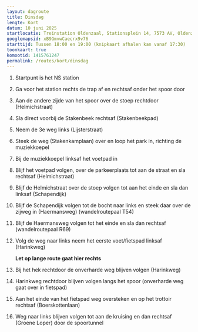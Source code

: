 ```yaml
---
layout: dagroute
title: Dinsdag
lengte: Kort
datum: 10 juni 2025
startlocatie: Treinstation Oldenzaal, Stationsplein 14, 7573 AV, Oldenzaal
googlemapsid: xB9GmvwCaecrx9v76
starttijd: Tussen 18:00 en 19:00 (knipkaart afhalen kan vanaf 17:30)
toonkaart: true
komootid: 1415761247
permalink: /routes/kort/dinsdag
---
```


1. Startpunt is het NS station  
2. Ga voor het station rechts de trap af en rechtsaf onder het spoor door  
3. Aan de andere zijde van het spoor over de stoep rechtdoor (Helmichstraat)  
4. Sla direct voorbij de Stakenbeek rechtsaf (Stakenbeekpad)  
5. Neem de 3e weg links (Lijsterstraat)  
6. Steek de weg (Stakenkamplaan) over en loop het park in, richting de muziekkoepel  
7. Bij de muziekkoepel linksaf het voetpad in  
8. Blijf het voetpad volgen, over de parkeerplaats tot aan de straat en sla rechtsaf (Helmichstraat)  
9. Blijf de Helmichstraat over de stoep volgen tot aan het einde en sla dan linksaf (Schapendijk)  
10. Blijf de Schapendijk volgen tot de bocht naar links en steek daar over de zijweg in (Haermansweg) (wandelroutepaal T54)  
11. Blijf de Haermansweg volgen tot het einde en sla dan rechtsaf (wandelroutepaal R69)  
12. Volg de weg naar links neem het eerste voet/fietspad linksaf (Harinkweg)  

    **Let op lange route gaat hier rechts**

13. Bij het hek rechtdoor de onverharde weg blijven volgen (Harinkweg)  
14. Harinkweg rechtdoor blijven volgen langs het spoor (onverharde weg gaat over in fietspad)  
15. Aan het einde van het fietspad weg oversteken en op het trottoir rechtsaf (Boerskottenlaan)  
16. Weg naar links blijven volgen tot aan de kruising en dan rechtsaf (Groene Loper) door de spoortunnel  